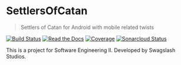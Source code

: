 # SettlersOfCatan 
> Settlers of Catan for Android with mobile related twists

[![Build Status](https://travis-ci.org/W3D3/SettlersOfCatan.svg?branch=master)](https://travis-ci.org/W3D3/SettlersOfCatan)
[![Read the Docs](https://img.shields.io/readthedocs/pip.svg)](http://docs.swagslash.io/index.html)
[![Coverage](https://codecov.io/gh/W3D3/SettlersOfCatan/branch/master/graph/badge.svg)](https://codecov.io/gh/W3D3/SettlersOfCatan)
[![Sonarcloud Status](https://sonarcloud.io/api/project_badges/measure?project=se2%3ASettlersOfCatan&metric=alert_status)](https://sonarcloud.io/dashboard?id=se2%3ASettlersOfCatan)

This is a project for Software Engineering II.
Developed by Swagslash Studios.
